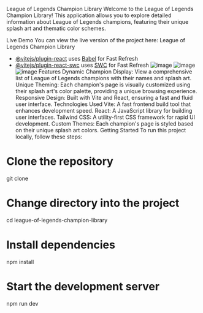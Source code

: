League of Legends Champion Library
Welcome to the League of Legends Champion Library! This application allows you to explore detailed information about League of Legends champions, featuring their unique splash art and thematic color schemes.

Live Demo
You can view the live version of the project here: League of Legends Champion Library

- [@vitejs/plugin-react](https://github.com/vitejs/vite-plugin-react/blob/main/packages/plugin-react/README.md) uses [Babel](https://babeljs.io/) for Fast Refresh
- [@vitejs/plugin-react-swc](https://github.com/vitejs/vite-plugin-react-swc) uses [SWC](https://swc.rs/) for Fast Refresh
![image](https://github.com/user-attachments/assets/83a1ec82-e7bc-49d1-a84a-dbba4c59cef8)
![image](https://github.com/user-attachments/assets/c62fc7db-da81-491f-9d1c-cded314803b3)
![image](https://github.com/user-attachments/assets/5830e36f-4d61-4ebf-93b1-709c6725b138)
Features
Dynamic Champion Display: View a comprehensive list of League of Legends champions with their names and splash art.
Unique Theming: Each champion's page is visually customized using their splash art's color palette, providing a unique browsing experience.
Responsive Design: Built with Vite and React, ensuring a fast and fluid user interface.
Technologies Used
Vite: A fast frontend build tool that enhances development speed.
React: A JavaScript library for building user interfaces.
Tailwind CSS: A utility-first CSS framework for rapid UI development.
Custom Themes: Each champion's page is styled based on their unique splash art colors.
Getting Started
To run this project locally, follow these steps:

# Clone the repository
git clone <repository-url>

# Change directory into the project
cd league-of-legends-champion-library

# Install dependencies
npm install

# Start the development server
npm run dev
